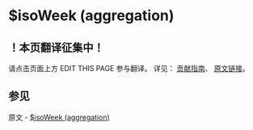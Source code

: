 # $isoWeek (aggregation)

## ！本页翻译征集中！

请点击页面上方 EDIT THIS PAGE 参与翻译。
详见：
[贡献指南]( https://github.com/JinMuInfo/MongoDB-Manual-zh/blob/master/CONTRIBUTING.md )、
[原文链接](  https://docs.mongodb.com/manual/reference/operator/aggregation/isoWeek/  )。

## 参见

原文 - [$isoWeek (aggregation)]( https://docs.mongodb.com/manual/reference/operator/aggregation/isoWeek/ )


